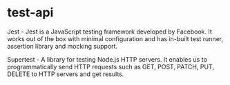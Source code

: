 # test-api

Jest - Jest is a JavaScript testing framework developed by Facebook. It works out of the box with minimal configuration and has in-built test runner, assertion library and mocking support.

Supertest - A library for testing Node.js HTTP servers. It enables us to programmatically send HTTP requests such as GET, POST, PATCH, PUT, DELETE to HTTP servers and get results.

